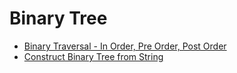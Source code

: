 # Binary Tree
- [Binary Traversal - In Order, Pre Order, Post Order](./BinaryTreeTraverse.java)
- [Construct Binary Tree from String](./BinaryTreeFromString.java)